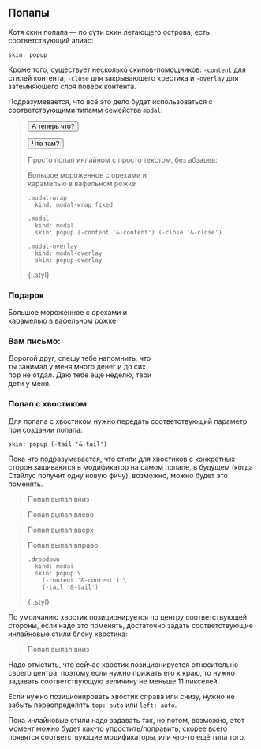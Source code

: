 ---
---

## Попапы

Хотя скин попапа — по сути скин летающего острова, есть соответствующий алиас:

    skin: popup

Кроме того, существует несколько скинов-помощников: `-content` для стилей контента, `-close` для закрывающего крестика и `-overlay` для затемняющего слоя поверх контента.

Подразумевается, что всё это дело будет использоваться с соответствующими типамм семейства `modal`:

> <p>
>     <button class="small-button" type="button" data-modal="Popup2">
>         <span class="button-content">А теперь что?</span>
>     </button>
> </p>
>
> <p>
>     <button class="small-button" type="button" data-modal="Popup1">
>         <span class="button-content">Что там?</span>
>     </button>
> </p>
>
> Просто попап инлайном с просто текстом, без абзацев:
>
> <div class="modal" style="width: 300px;">
>     <div class="modal-content text">
>         Большое мороженное с орехами и карамелью в вафельном рожке
>     </div>
>     <div class="modal-close"></div>
> </div>
>
>     .modal-wrap
>       kind: modal-wrap fixed
>     
>     .modal
>       kind: modal
>       skin: popup (-content '&-content') (-close '&-close')
>     
>     .modal-overlay
>       kind: modal-overlay
>       skin: popup-overlay
> {:.styl}

<div class="modal-wrap is-hidden" id="Popup1">
    <div class="modal" style="width: 300px;">
        <div class="modal-content text">
            <h3>Подарок</h3>
            <p>Большое мороженное с орехами и карамелью в вафельном рожке</p>
        </div>
        <div class="modal-close"></div>
    </div>
</div>
<div class="modal-wrap is-hidden" id="Popup2">
    <div class="modal-overlay"></div>
    <div class="modal" style="width: 300px;">
        <div class="modal-content text">
            <h3>Вам письмо:</h3>
            <p>Дорогой друг, спешу тебе напомнить, что ты занимал у меня много денег и до сих пор не отдал. Даю тебе еще неделю, твои дети у меня.</p>
        </div>
        <div class="modal-close"></div>
    </div>
</div>

### Попап с хвостиком

Для попапа с хвостиком нужно передать соответствующий параметр при создании попапа:

    skin: popup (-tail '&-tail')

Пока что подразумевается, что стили для хвостиков с конкретных сторон зашиваются в модификатор на самом попапе, в будущем (когда Стайлус получит одну новую фичу), возможно, можно будет это поменять.

> <div class="dropdown dropdown_to_bottom">
>     <div class="dropdown-tail"></div>
>     <div class="dropdown-content text">
>         Попап выпал вниз
>     </div>
> </div>

> <div class="dropdown dropdown_to_left">
>     <div class="dropdown-tail"></div>
>     <div class="dropdown-content text">
>         Попап выпал влево
>     </div>
> </div>

> <div class="dropdown dropdown_to_top">
>     <div class="dropdown-tail"></div>
>     <div class="dropdown-content text">
>         Попап выпал вверх
>     </div>
> </div>

> <div class="dropdown dropdown_to_right">
>     <div class="dropdown-tail"></div>
>     <div class="dropdown-content text">
>         Попап выпал вправо
>     </div>
> </div>
>
>     .dropdown
>       kind: modal
>       skin: popup \
>         (-content '&-content') \
>         (-tail '&-tail')
> {:.styl}

По умолчанию хвостик позиционируется по центру соответствующей стороны, если надо это поменять, достаточно задать соответствующие инлайновые стили блоку хвостика:

> <div class="dropdown dropdown_to_bottom">
>     <div class="dropdown-tail" style="left: 11px"></div>
>     <div class="dropdown-content text">
>         Попап выпал вниз
>     </div>
> </div>

Надо отметить, что сейчас хвостик позиционируется относительно своего центра, поэтому если нужно прижать его к краю, то нужно задавать соответствующую величину не меньше 11 пикселей.

Если нужно позиционировать хвостик справа или снизу, нужно не забыть переопределять `top: auto` или `left: auto`.

Пока инлайновые стили надо задавать так, но потом, возможно, этот момент можно будет как-то упростить/поправить, скорее всего появятся соответствующие модификаторы, или что-то ещё типа того.
